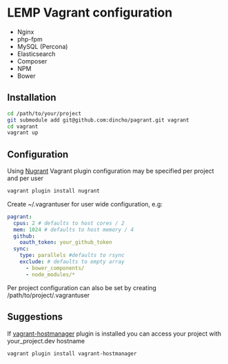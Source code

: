 LEMP Vagrant configuration
==========================

- Nginx
- php-fpm
- MySQL (Percona)
- Elasticsearch
- Composer
- NPM
- Bower


## Installation

```bash
cd /path/to/your/project
git submodule add git@github.com:dincho/pagrant.git vagrant
cd vagrant
vagrant up
```

## Configuration

Using [Nugrant](https://github.com/maoueh/nugrant) Vagrant plugin configuration may be specified per project and per user

```bash
vagrant plugin install nugrant
```

Create ~/.vagrantuser for user wide configuration, e.g:

```yml
pagrant:
  cpus: 2 # defaults to host cores / 2
  mem: 1024 # defaults to host memory / 4
  github:
    oauth_token: your_github_token
  sync:
    type: parallels #defaults to rsync
    exclude: # defaults to empty array
      - bower_components/
      - node_modules/*
```

Per project configuration can also be set by creating /path/to/project/.vagrantuser

## Suggestions

If [vagrant-hostmanager](https://github.com/devopsgroup-io/vagrant-hostmanager) plugin is installed 
you can access your project with your_project.dev hostname

```bash
vagrant plugin install vagrant-hostmanager
```
